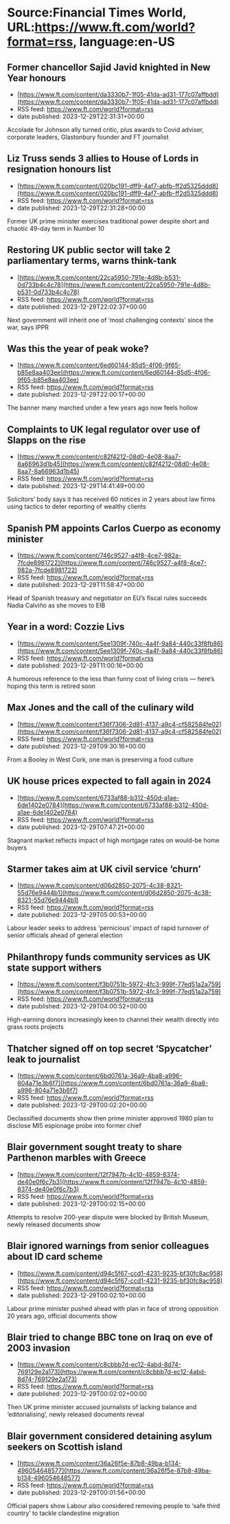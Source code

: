 # Source:Financial Times World, URL:https://www.ft.com/world?format=rss, language:en-US

## Former chancellor Sajid Javid knighted in New Year honours
 - [https://www.ft.com/content/da3330b7-1f05-41da-ad31-177c07affbdd](https://www.ft.com/content/da3330b7-1f05-41da-ad31-177c07affbdd)
 - RSS feed: https://www.ft.com/world?format=rss
 - date published: 2023-12-29T22:31:31+00:00

Accolade for Johnson ally turned critic, plus awards to Covid adviser, corporate leaders, Glastonbury founder and FT journalist

## Liz Truss sends 3 allies to House of Lords in resignation honours list
 - [https://www.ft.com/content/020bc191-dff9-4af7-abfb-ff2d5325ddd8](https://www.ft.com/content/020bc191-dff9-4af7-abfb-ff2d5325ddd8)
 - RSS feed: https://www.ft.com/world?format=rss
 - date published: 2023-12-29T22:31:28+00:00

Former UK prime minister exercises traditional power despite short and chaotic 49-day term in Number 10

## Restoring UK public sector will take 2 parliamentary terms, warns think-tank
 - [https://www.ft.com/content/22ca5950-791e-4d8b-b531-0d733b4c4c78](https://www.ft.com/content/22ca5950-791e-4d8b-b531-0d733b4c4c78)
 - RSS feed: https://www.ft.com/world?format=rss
 - date published: 2023-12-29T22:02:37+00:00

Next government will inherit one of ‘most challenging contexts’ since the war, says IPPR

## Was this the year of peak woke?
 - [https://www.ft.com/content/6ed60144-85d5-4f06-9f65-b85e8aa403ee](https://www.ft.com/content/6ed60144-85d5-4f06-9f65-b85e8aa403ee)
 - RSS feed: https://www.ft.com/world?format=rss
 - date published: 2023-12-29T22:00:17+00:00

The banner many marched under a few years ago now feels hollow

## Complaints to UK legal regulator over use of Slapps on the rise
 - [https://www.ft.com/content/c82f4212-08d0-4e08-8aa7-8a66963d1b45](https://www.ft.com/content/c82f4212-08d0-4e08-8aa7-8a66963d1b45)
 - RSS feed: https://www.ft.com/world?format=rss
 - date published: 2023-12-29T14:41:49+00:00

Solicitors’ body says it has received 60 notices in 2 years about law firms using tactics to deter reporting of wealthy clients

## Spanish PM appoints Carlos Cuerpo as economy minister
 - [https://www.ft.com/content/746c9527-a4f8-4ce7-982a-7fcde8981722](https://www.ft.com/content/746c9527-a4f8-4ce7-982a-7fcde8981722)
 - RSS feed: https://www.ft.com/world?format=rss
 - date published: 2023-12-29T11:58:47+00:00

Head of Spanish treasury and negotiator on EU’s fiscal rules succeeds Nadia Calviño as she moves to EIB

## Year in a word: Cozzie Livs
 - [https://www.ft.com/content/5ee1309f-740c-4a4f-9a84-440c33f8fb86](https://www.ft.com/content/5ee1309f-740c-4a4f-9a84-440c33f8fb86)
 - RSS feed: https://www.ft.com/world?format=rss
 - date published: 2023-12-29T11:00:16+00:00

A humorous reference to the less than funny cost of living crisis — here’s hoping this term is retired soon

## Max Jones and the call of the culinary wild
 - [https://www.ft.com/content/f36f7306-2d81-4137-a9c4-cf582584fe02](https://www.ft.com/content/f36f7306-2d81-4137-a9c4-cf582584fe02)
 - RSS feed: https://www.ft.com/world?format=rss
 - date published: 2023-12-29T09:30:16+00:00

From a Booley in West Cork, one man is preserving a food culture

## UK house prices expected to fall again in 2024
 - [https://www.ft.com/content/6733af88-b312-450d-a1ae-6de1402e0784](https://www.ft.com/content/6733af88-b312-450d-a1ae-6de1402e0784)
 - RSS feed: https://www.ft.com/world?format=rss
 - date published: 2023-12-29T07:47:21+00:00

Stagnant market reflects impact of high mortgage rates on would-be home buyers

## Starmer takes aim at UK civil service ‘churn’
 - [https://www.ft.com/content/d06d2850-2075-4c38-8321-55d76e9444b1](https://www.ft.com/content/d06d2850-2075-4c38-8321-55d76e9444b1)
 - RSS feed: https://www.ft.com/world?format=rss
 - date published: 2023-12-29T05:00:53+00:00

Labour leader seeks to address ‘pernicious’ impact of rapid turnover of senior officials ahead of general election

## Philanthropy funds community services as UK state support withers
 - [https://www.ft.com/content/f3b0751b-5972-4fc3-999f-77ed51a2a759](https://www.ft.com/content/f3b0751b-5972-4fc3-999f-77ed51a2a759)
 - RSS feed: https://www.ft.com/world?format=rss
 - date published: 2023-12-29T04:00:52+00:00

High-earning donors increasingly keen to channel their wealth directly into grass roots projects

## Thatcher signed off on top secret ‘Spycatcher’ leak to journalist
 - [https://www.ft.com/content/6bd0761a-36a9-4ba8-a996-804a71e3b6f7](https://www.ft.com/content/6bd0761a-36a9-4ba8-a996-804a71e3b6f7)
 - RSS feed: https://www.ft.com/world?format=rss
 - date published: 2023-12-29T00:02:20+00:00

Declassified documents show then prime minister approved 1980 plan to disclose MI5 espionage probe into former chief

## Blair government sought treaty to share Parthenon marbles with Greece
 - [https://www.ft.com/content/12f7947b-4c10-4859-8374-de40e0f6c7b3](https://www.ft.com/content/12f7947b-4c10-4859-8374-de40e0f6c7b3)
 - RSS feed: https://www.ft.com/world?format=rss
 - date published: 2023-12-29T00:02:15+00:00

Attempts to resolve 200-year dispute were blocked by British Museum, newly released documents show

## Blair ignored warnings from senior colleagues about ID card scheme
 - [https://www.ft.com/content/d94c5f67-ccd1-4231-9235-bf30fc8ac958](https://www.ft.com/content/d94c5f67-ccd1-4231-9235-bf30fc8ac958)
 - RSS feed: https://www.ft.com/world?format=rss
 - date published: 2023-12-29T00:02:10+00:00

Labour prime minister pushed ahead with plan in face of strong opposition 20 years ago, official documents show

## Blair tried to change BBC tone on Iraq on eve of 2003 invasion
 - [https://www.ft.com/content/c8cbbb7d-ec12-4abd-8d74-769129e2a173](https://www.ft.com/content/c8cbbb7d-ec12-4abd-8d74-769129e2a173)
 - RSS feed: https://www.ft.com/world?format=rss
 - date published: 2023-12-29T00:02:02+00:00

Then UK prime minister accused journalists of lacking balance and ‘editorialising’, newly released documents reveal

## Blair government considered detaining asylum seekers on Scottish island
 - [https://www.ft.com/content/36a26f5e-87b8-49ba-b134-496054648577](https://www.ft.com/content/36a26f5e-87b8-49ba-b134-496054648577)
 - RSS feed: https://www.ft.com/world?format=rss
 - date published: 2023-12-29T00:01:56+00:00

Official papers show Labour also considered removing people to ‘safe third country’ to tackle clandestine migration

